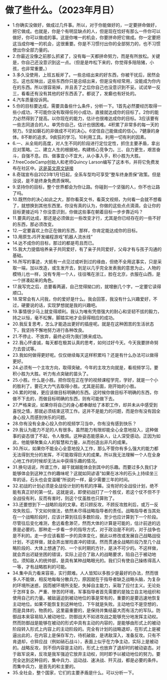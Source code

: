 # 做了些什么。（2023年月日） 

- 1.你确实没做好，做成过几件事。所以，对于你能做好的，一定要拼命做好，把它做成。也就是，你是个有明显缺点的人，但是现在恰好有那么一件你可以做好，你可以做成的事。这是你唯一的机会，你要拼命把它做成。你一定要把这当成你唯一的机会，这很重要。你是不习惯付出你的全部努力的，也不习惯使出你全部力量的。
- 2.你最近没像之前那么抓紧了，没有每一天都拼命努力，而是有所放松。关键是，你自己还没意识到这一点。（但是是咋松下来的，你觉得多陪陪猪，小孩，也非常重要。）
- 3.多久没使用，上班五板斧了。一些总结出来的好东西，你被干扰后，居然会忘。这也反映出，这些东西你只是总结出来，但是没有经常用，没能成为你内在的东西。所以很容易掉，并且丢了之后你自己也没意识到不妥。试试举一反三，看看还有没有其他的好东西丢了。都说了，发癫也有好处的。
- 4.汽车质量投诉网。
- 5.你的目标要达成，需要具备些什么条件，分析一下。1首先必然要经历取得一些小成功，不可能你没有取得任何小成功，直接就达成你的目标了。2你的能力必然得到了提高。以你现在的能力，估计也很难达成你的目标。3应该要有一些志同道合的人。单凭你自己，估计也很困难。4积累了非常多的每一天的努力。5坚如磐石的非做成不可的决心。6坚信自己能做成的信心。7健康的身体。8不断的追求。9疯狂的学习。10利用工具。利用一切有利的因素。
- 6.一、从全局的高度，对人生不同的阶段进行定位定性，抓住主要矛盾，拿出应对策略。二、建立人生的根据地，构建核心竞争力。三、自力更生，艰苦奋斗，自强不息。四、做事宜小不宜大，从小事入手，积小胜为大胜。
- 7.freeCodeCamp创始人和老师Quincy Larson编写了这本书，并将它免费发布在社区中。[这是英文原文链接](http://www.freecodecamp.org/news/learn-to-code-book/)
- 8.奇瑞宣布自2023年1月1日起，全系车型均可享受”整车终身质保“政策。但是没说，是不是终身免费质保啊。
- 9.坚持你的目标，整个世界都会为你让路。你碰到一个坚强的人，你不也让路了吗。
- 10.既然你的决心如此之大，那你看英文书，看英文视频，为何看一会就不想看了，就想换到其他东西里。你没有真的认为，你做的这些点点滴滴，会让你的目标更接近吗？你没意识到，你做这些事在朝着目标一步步靠近吗？
- 11.要真的达成，那还是必须做出一些改变才行，尤其是你已经存在的一些不好的东西，那必须改变。
- 12.一定要喜欢上你正在做的东西，那样，你肯定能达成你的目标。
- 13.用原生JS开发编程游戏”机器人流水线“
- 14.达不成你的目标，那过的都是苟且而已。
- 15.我大力提倡培养亲子共同爱好，有了亲子共同爱好，父母才有与孩子沟通的基础。
- 16.所写的事迹，大抵有一点见过或听到过的缘由，但绝不全用这事实，只是采取一端，加以改造，或生发开去，到足以几乎完全发表我的意思为止。人物的模特儿也一样，没有专用一个人，往往嘴在浙江，脸在北京，衣服在山西，是一个拼凑起来的角色。
- 17.我写完之后，总要看两遍，自己觉得拗口的，就增删几个字，一定要它读得顺口。
- 18.常常会有人问我，你的爱好是什么。我会回答，我没有什么兴趣爱好，不过，硬要说的话，实现梦想就是我的兴趣吧。
- 19.事情很少马上就变得顺利。我认为唯有凭借强大的耐心和坚韧不拔的毅力，持之以恒，毫不松懈，脚踏实地才会获得相应的成功。
- 20.我反复思考，怎么才能造出更好的插座呢。就是在这种困苦的生活状态下，我坚持不懈地努力进行各种改良。
- 21.不停止、不放弃，最终必将为我们换来成功。
- 22.我心怀虔诚，每天都在极其认真的思考，如何过好今天。今天我要拼命努力去尝试等。
- 23.我如何做得更好呢。仅仅继续每天这样积累吗？还是有什么办法可以做得更好。
- 24.必须有一个主攻方向，取得突破。今年的主攻方向就是，看视频学习。要积小胜为大胜。听力有点突破的苗头了。
- 25.小胜。什么是小胜。把你现在正在学的视频课程学完，学好，就是一个小的胜利了。要花大力气去取得小胜。尤其是前面，刚开始的小胜。
- 26.累的时候，更应该做目标明确的东西。这时候你做目标不明确的东西，你做不下去的，而做目标明确的东西，则有可能做下去。
- 27.严格来说，如果你将自己的身心都奉献给了本职工作，却并未从中感受到喜悦之情，那就必须结束这项工作。这并不是能力的问题，而是你有没有因全身心投入而感到快乐的问题。
- 28.你有没有全身心投入你的视频学习当中，你有没有感到快乐？
- 29.我认为能力不足的人有很多。虽然能力有限却能全心全意地投入，这种做事的姿态很了不起，令人敬佩。这种姿态能感染人，让人深受感动。正因为如此，他能够聚集众人的智慧和力量，从而创造出非凡的成果。
- 30.所以，如果你不能全心全意地投入工作，那么不管你有多么强大的能力都无法得到充分的发挥，不可能取得巨大的成果。所以我无法理解一个人在全身心地工作的时候却无法从中获得乐趣的情况。
- 31.换句话说，所谓工作，越干就越能体会到其中的乐趣。而要过多久我们才能够体会到这种工作的趣味呢？这就如同谚语”如果在冰冷的石头上持续坐三年的话，石头也会变温暖“所说的一样，最少需要三年的时间。
- 32.初战的计划必须是全战役计划的有机的序幕。没有好的全战役计划，绝不能有真正好的第一仗。这就是说，即使初战打了一个胜仗，若这个仗不但不于全战役有利，反而有害时，则这个仗虽胜也只算败了。
- 33.还要想到下一战略阶段的文章。若只顾反攻，不顾反攻胜利后，或万一反攻失败后，下文如何做法，依然未尽得战略指导者的责任。战略指导者当其处在一个战略阶段时，应该计算到往后多数阶段，至少也应计算到下一个阶段。尽管往后变化难测，愈远看愈渺茫，然而大体的计算是可能的，估计前途的远景是必要的。那种走一步看一步的指导方式，对于政治是不利的，对于战争也是不利的。走一步应该看那一步的具体变化，据此以修改或发展自己战略战役计划，不这样做，就会弄出冒险直冲的错误。然而贯通全战略阶段乃至几个战略阶段的、大体上想通了的、一个长时期的方针，是决不可少的。不这样做，就会弄出迟疑坐困的错误，实际上迎合了敌人的战略要求，陷自己于被动地位。须知敌人的统帅部，是具有某种战略眼光的。我们只有使自己操练得高人一等，才有战略胜利的可能。
- 34.集中兵力看来容易，实行颇难。人人皆知以多胜少是最好的办法，然而很多人不能做，相反地每每分散兵力，原因就在于指导者缺乏战略头脑，为复杂的环境所迷惑，因而被环境所支配，失掉自主能力，采取了应付主义。无论处于怎样复杂、严重、惨苦的环境，军事指导者首先需要的是独立自主地组织和使用自己的力量。被敌逼迫到被动地位的事是常有的，重要的是要迅速地恢复主动地位。如果不能恢复到这种地位，下午就是失败。主动地位不是空想的，而是具体的，物质的。这里最重要的，是保持并集结最大而有活力的军队。防御战本来容易陷入被动地位，防御战大不如进攻战之能够充分地发挥主动权。然而防御战是能够在被动的形式中具有主动的内容的，是能够由形式上的被动阶段转入形式上内容上的主动阶段的。完全有计划的战略退却，在形式上是被逼出此的，在内容上是保存军力，待机破敌，是诱敌深入，准备反攻。只有不肯退却，仓猝应战（例如硝石战斗），表面上似乎在力争主动，实际上是被动的。战略反攻，则不但内容是主动的，形式上也放弃了退却时的被动姿态。对于敌军说来，反攻是我军强迫它放弃主动权，同时即予以被动地位的努力。要完全达到这种目的，集中兵力、运动战、速决战、歼灭战，都是必要的条件。而集中兵力，是首先的和主要的。
- 35.全社会，整个国家，它们的主要矛盾是什么。可以分析一下。
